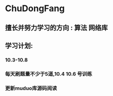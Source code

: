 # ChuDongFang

## 擅长并努力学习的方向 : 算法 网络库 

## 学习计划:

### 10.3-10.8
### 每天刷题量不少于5道,10.4 10.6 号训练
### 更新muduo库源码阅读
